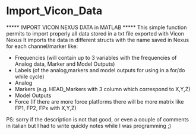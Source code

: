 # Import_Vicon_Data
***** IMPORT VICON NEXUS DATA in MATLAB *****
This simple function permits to import properly all data stored in a txt file exported with Vicon Nexus
It imports the data in different structs with the name saved in Nexus for each channel/marker like:

- Frequencies (will contain up to 3 variables with the frequencies of Analog data, Marker and Model Outputs)
- Labels (of the analog,markers and model outputs for using in a for/do while cycle)
- Analog
- Markers (e.g. HEAD_Markers with 3 column which correspond to X,Y,Z)
- Model Outputs
- Force (If there are more force platforms there will be more matrix like FP1, FP2, FPx with X,Y,Z)


PS: sorry if the description is not that good, or even a couple of comments in italian but I had to write quickly notes while I was programming ;)  
